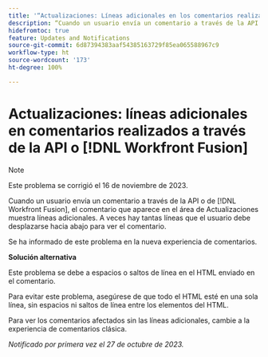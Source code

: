 ```yaml
---
title: '“Actualizaciones: Líneas adicionales en los comentarios realizados a través de la API o Workfront Fusion”'
description: “Cuando un usuario envía un comentario a través de la API o de Workfront Fusion, el comentario que aparece en el área de Actualizaciones muestra líneas adicionales. A veces hay tantas líneas que el usuario debe desplazarse hacia abajo para ver el comentario”.
hidefromtoc: true
feature: Updates and Notifications
source-git-commit: 6d87394383aaf54385163729f85ea065588967c9
workflow-type: ht
source-wordcount: '173'
ht-degree: 100%

---
```



# Actualizaciones: líneas adicionales en comentarios realizados a través de la API o [!DNL Workfront Fusion]

>[!NOTE]
>
>Este problema se corrigió el 16 de noviembre de 2023.

Cuando un usuario envía un comentario a través de la API o de [!DNL Workfront Fusion], el comentario que aparece en el área de Actualizaciones muestra líneas adicionales. A veces hay tantas líneas que el usuario debe desplazarse hacia abajo para ver el comentario.

Se ha informado de este problema en la nueva experiencia de comentarios.

**Solución alternativa**

Este problema se debe a espacios o saltos de línea en el HTML enviado en el comentario.

Para evitar este problema, asegúrese de que todo el HTML esté en una sola línea, sin espacios ni saltos de línea entre los elementos del HTML.

Para ver los comentarios afectados sin las líneas adicionales, cambie a la experiencia de comentarios clásica.

_Notificado por primera vez el 27 de octubre de 2023._
